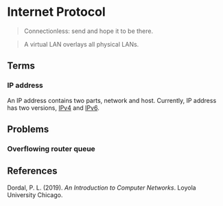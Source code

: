 # Internet Protocol
> Connectionless: send and hope it to be there.  

> A virtual LAN overlays all physical LANs.
## Terms
### IP address
An IP address contains two parts, network and host. Currently, IP address has two versions, [IPv4](ipv4.md) and [IPv6](ipv6.md).

## Problems
### Overflowing router queue
## References
Dordal, P. L. (2019). *An Introduction to Computer Networks*. Loyola University Chicago.
